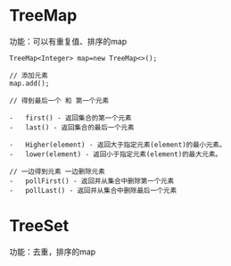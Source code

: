 # TreeMap


功能：可以有重复值、排序的map

```
TreeMap<Integer> map=new TreeMap<>();

// 添加元素
map.add();

// 得到最后一个 和 第一个元素

-   first() - 返回集合的第一个元素
-   last() - 返回集合的最后一个元素

-   Higher(element) - 返回大于指定元素(element)的最小元素。
-   lower(element) - 返回小于指定元素(element)的最大元素。

// 一边得到元素 一边删除元素
-   pollFirst() - 返回并从集合中删除第一个元素
-   pollLast() - 返回并从集合中删除最后一个元素
```

# TreeSet

功能：去重，排序的map


